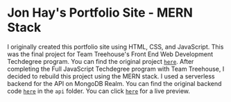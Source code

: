 # Jon Hay's Portfolio Site - MERN Stack

I originally created this portfolio site using HTML, CSS, and JavaScript.  This was the final project for Team Treehouse's Front End Web Development Techdegree program.  You can find the original project [`here`](https://github.com/jonhayjr/Treehouse-FEWD-Project9).  After completing the Full JavaScript Techdegree program with Team Treehouse, I decided to rebuild this project using the MERN stack.  I used a serverless backend for the API on MongoDB Realm.  You can find the original backend code [`here`](https://github.com/jonhayjr/react-portfolio-mern) in the `api` folder.  You can click [`here`](https://www.jonhayjr.com) for a live preview.
